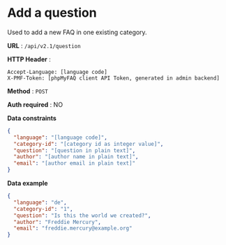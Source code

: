 # Add a question

Used to add a new FAQ in one existing category.

**URL** : `/api/v2.1/question`

**HTTP Header** :

```
Accept-Language: [language code]
X-PMF-Token: [phpMyFAQ client API Token, generated in admin backend]
```

**Method** : `POST`

**Auth required** : NO

**Data constraints**

```json
{
  "language": "[language code]",
  "category-id": "[category id as integer value]",
  "question": "[question in plain text]",
  "author": "[author name in plain text]",
  "email": "[author email in plain text]"
}
```

**Data example**

```json
{
  "language": "de",
  "category-id": "1",
  "question": "Is this the world we created?",
  "author": "Freddie Mercury",
  "email": "freddie.mercury@example.org"
}
```

